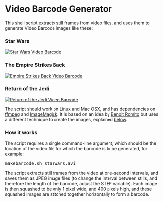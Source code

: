 # Video Barcode Generator

This shell script extracts still frames from video files, and uses them to generate Video Barcode images like these:

### Star Wars

[![Star Wars Video Barcode](http://codebox.org.uk/graphics/barcodes/starwars_small.jpg)](/graphics/barcodes/star-wars-video-barcode.jpg "Star Wars Video Barcode")

### The Empire Strikes Back

[![Empire Strikes Back Video Barcode](http://codebox.org.uk/graphics/barcodes/empire_small.jpg)](/graphics/barcodes/empire-strikes-back-video-barcode.jpg "Empire Strikes Back Video Barcode")

### Return of the Jedi

[![Return of the Jedi Video Barcode](http://codebox.org.uk/graphics/barcodes/jedi_small.jpg)](/graphics/barcodes/return-of-the-jedi-video-barcode.jpg "Return of the Jedi Video Barcode")</section>

The script should work on Linux and Mac OSX, and has dependencies on [ffmpeg](http://www.ffmpeg.org) and [ImageMagick](http://www.imagemagick.org). It is based on an idea by [Benoit Romito](http://bromito.perso.info.unicaen.fr/wiki/index.php) but uses a different technique to create the images, explained [below](#explained). 


### How it works

The script requires a single command-line argument, which should be the location of the video file for which the barcode is to be generated, for example:</section>

<pre>makebarcode.sh starwars.avi
</pre>

The script extracts still frames from the video at one-second intervals, and saves them as JPEG image files (to change the interval between stills, and therefore the length of the barcode, adjust the STEP variable). Each image is then squashed to be only 1 pixel wide, and 400 pixels high, and these squashed images are stitched together horizontally to form a barcode.
